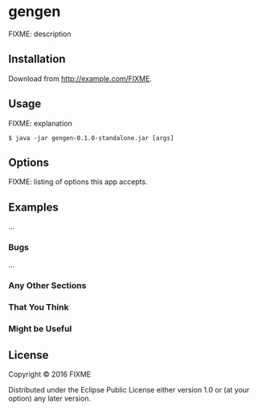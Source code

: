 # gengen

FIXME: description

## Installation

Download from http://example.com/FIXME.

## Usage

FIXME: explanation

    $ java -jar gengen-0.1.0-standalone.jar [args]

## Options

FIXME: listing of options this app accepts.

## Examples

...

### Bugs

...

### Any Other Sections
### That You Think
### Might be Useful

## License

Copyright © 2016 FIXME

Distributed under the Eclipse Public License either version 1.0 or (at
your option) any later version.
